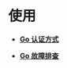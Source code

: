 # 使用<a name="ZH-CN_TOPIC_0133187913"></a>

-   **[Go 认证方式](Go-认证方式.md)**  

-   **[Go 故障排查](Go-故障排查.md)**  


